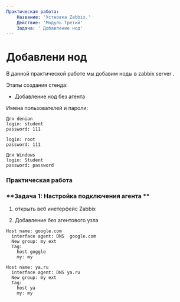 ```yaml
---
Практическая работа:
    Название: 'Устновка Zabbix.'
    Действие: 'Модуль Третий'
    Задача: ' Добавление нод'
---
```

# **Добавлени нод**

В данной практической работе мы добавим ноды в zabbix server .

Этапы создания стенда:

- Добавление нод без агента


Имена пользователей и пароли:
```
Для denian
login: student 
password: 111

login: root 
password: 111
```
```
Для Windows
login: Student 
password: password
```
### **Практическая работа**

### **Задача 1: Настройка подключения агента **

1. открыть веб инетерфейс Zabbix

2. Добавление без агентового узла 

```
Host name: google.com
  interface agent: DNS  google.com
  New group: my ext
  Tag:
    host goggle
    my: my
```

```
Host name: ya.ru
  interface agent: DNS ya.ru
  New group: my ext
  Tag:
    host ya
    my: my
```

